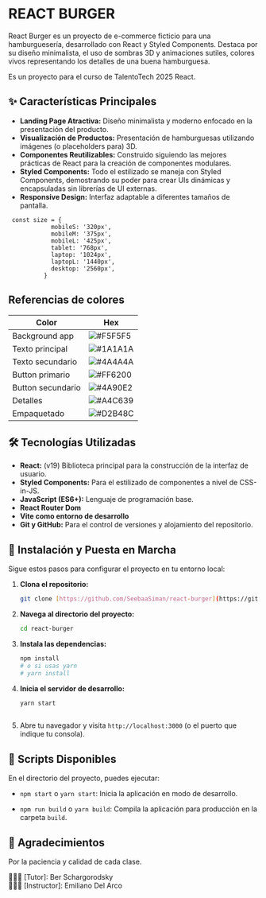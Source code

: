 
# REACT BURGER

React Burger es un proyecto de e-commerce ficticio para una hamburguesería, desarrollado con React y Styled Components. Destaca por su diseño minimalista, el uso de sombras 3D y animaciones sutiles, colores vivos representando los detalles de una buena hamburguesa.

Es un proyecto para el curso de TalentoTech 2025 React.
## ✨ Características Principales

* **Landing Page Atractiva:** Diseño minimalista y moderno enfocado en la presentación del producto.
* **Visualización de Productos:** Presentación de hamburguesas utilizando imágenes (o placeholders para) 3D.
* **Componentes Reutilizables:** Construido siguiendo las mejores prácticas de React para la creación de componentes modulares.
* **Styled Components:** Todo el estilizado se maneja con Styled Components, demostrando su poder para crear UIs dinámicas y encapsuladas sin librerías de UI externas.
* **Responsive Design:** Interfaz adaptable a diferentes tamaños de pantalla.

 ```
  const size = {
             mobileS: '320px',
             mobileM: '375px',
             mobileL: '425px',
             tablet: '768px',
             laptop: '1024px',
             laptopL: '1440px',
             desktop: '2560px',
           }
```
 
 ## Referencias de colores

| Color             | Hex                                                                |
| ----------------- | ------------------------------------------------------------------ |
| Background app | ![#F5F5F5](https://via.placeholder.com/10/F5F5F5?text=)|
| Texto principal| ![#1A1A1A](https://via.placeholder.com/10/1A1A1A?text=+)|
| Texto secundario | ![#4A4A4A](https://via.placeholder.com/10/4A4A4A?text=+) |
| Button primario | ![#FF6200](https://via.placeholder.com/10/FF6200?text=+) |
| Button secundario | ![#4A90E2](https://via.placeholder.com/10/4A90E2?text=+) |
| Detalles | ![#A4C639](https://via.placeholder.com/10/A4C639?text=+)   |
| Empaquetado | ![#D2B48C](https://via.placeholder.com/10/D2B48C?text=+)  |

## 🛠️ Tecnologías Utilizadas

* **React:** (v19) Biblioteca principal para la construcción de la interfaz de usuario.
* **Styled Components:** Para el estilizado de componentes a nivel de CSS-in-JS.
* **JavaScript (ES6+):** Lenguaje de programación base.
* **React Router Dom**
* **Vite como entorno de desarrollo**
* **Git y GitHub:** Para el control de versiones y alojamiento del repositorio.
## 🚀 Instalación y Puesta en Marcha

Sigue estos pasos para configurar el proyecto en tu entorno local:

1.  **Clona el repositorio:**
    ```bash
    git clone [https://github.com/SeebaaSiman/react-burger](https://github.com/SeebaaSiman/react-burger)
    ```
2.  **Navega al directorio del proyecto:**
    ```bash
    cd react-burger
    ```

3.  **Instala las dependencias:**
    ```bash
    npm install
    # o si usas yarn
    # yarn install
    ```

4.  **Inicia el servidor de desarrollo:**
    ```bash
    yarn start
     
    ```

5.  Abre tu navegador y visita `http://localhost:3000` (o el puerto que indique tu consola).

## 📜 Scripts Disponibles

En el directorio del proyecto, puedes ejecutar:

* `npm start` o `yarn start`:
    Inicia la aplicación en modo de desarrollo.

* `npm run build` o `yarn build`:
    Compila la aplicación para producción en la carpeta `build`.


## 🙏 Agradecimientos 

Por la paciencia y calidad de cada clase.

🙋🏻‍♂️ [Tutor]: Ber Schargorodsky  
🙋🏻‍♂️ [Instructor]:  Emiliano Del Arco 